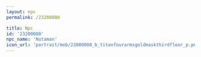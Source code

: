 ```yaml
---
layout: npc
permalink: /23200080

title: Npc
id: '23200080'
npc_name: 'Nutaman'
icon_url: 'portrait/mob/23000080_b_titanfourarmsgoldmaskthirdfloor_p.png'
---
```

